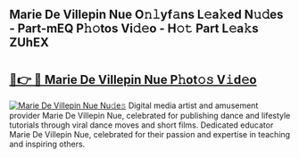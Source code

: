## Marie De Villepin Nue O𝚗𝚕yf𝚊ns L𝚎a𝚔ed N𝚞𝚍es - Part-mEQ P𝚑𝚘tos Vi𝚍𝚎o - H𝚘𝚝 Part L𝚎a𝚔s ZUhEX

# <h2><a href="http://kf3kax.oniu.top/?m=Marie+De+Villepin+Nue">🔗👉 🔴 Marie De Villepin Nue P𝚑ot𝚘𝚜 V𝚒d𝚎o</a></h2>

[![Marie De Villepin Nue Nu𝚍e𝚜](https://i.imgur.com/0qMVB7G.gif)](http://kf3kax.oniu.top/?m=Marie+De+Villepin+Nue)
Digital media artist and amusement provider Marie De Villepin Nue, celebrated for publishing dance and lifestyle tutorials through viral dance moves and short films. Dedicated educator Marie De Villepin Nue, celebrated for their passion and expertise in teaching and inspiring others.  
